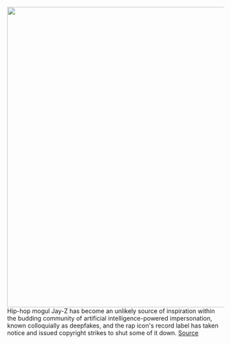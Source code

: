<img src='https://cdn.vox-cdn.com/thumbor/QcoI3M1dm0-CQZ2HQ-88SjfbZpc=/0x0:4000x2897/1200x800/filters:focal(1680x1129:2320x1769)/cdn.vox-cdn.com/uploads/chorus_image/image/66723582/1202006380.jpg.0.jpg' width='700px' /><br/>
Hip-hop mogul Jay-Z has become an unlikely source of inspiration within the budding community of artificial intelligence-powered impersonation, known colloquially as deepfakes, and the rap icon's record label has taken notice and issued copyright strikes to shut some of it down.
<a href='https://www.theverge.com/2020/4/28/21240488/jay-z-deepfakes-roc-nation-youtube-removed-ai-copyright-impersonation'> Source <a/>